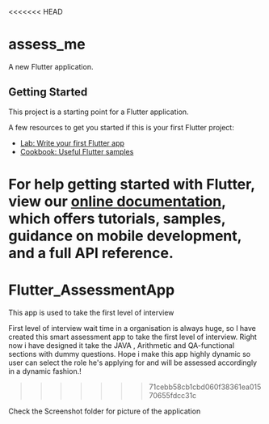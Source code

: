 <<<<<<< HEAD
# assess_me

A new Flutter application.

## Getting Started

This project is a starting point for a Flutter application.

A few resources to get you started if this is your first Flutter project:

- [Lab: Write your first Flutter app](https://flutter.dev/docs/get-started/codelab)
- [Cookbook: Useful Flutter samples](https://flutter.dev/docs/cookbook)

For help getting started with Flutter, view our
[online documentation](https://flutter.dev/docs), which offers tutorials,
samples, guidance on mobile development, and a full API reference.
=======
# Flutter_AssessmentApp
This app is used to take the first level of interview

First level of interview wait time in a organisation is always huge, so I have created this smart assessment app to take the first level of interview. Right now i have designed it take the JAVA , Arithmetic and QA-functional sections with dummy questions. 
Hope i make this app highly dynamic so user can select the role he's applying for and will be assessed accordingly in a dynamic fashion.!

>>>>>>> 71cebb58cb1cbd060f38361ea01570655fdcc31c

Check the Screenshot folder for picture of the application
